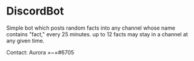 # DiscordBot

Simple bot which posts random facts into any channel whose name contains "fact," every 25 minutes.
up to 12 facts may stay in a channel at any given time.

Contact: Aurora ×~×#6705
